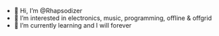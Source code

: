 - 👋 Hi, I’m @Rhapsodizer
- 👀 I’m interested in electronics, music, programming, offline & offgrid
- 🌱 I’m currently learning and I will forever

<!---
Rhapsodizer/Rhapsodizer is a ✨ special ✨ repository because its `README.md` (this file) appears on your GitHub profile.
You can click the Preview link to take a look at your changes.
--->
